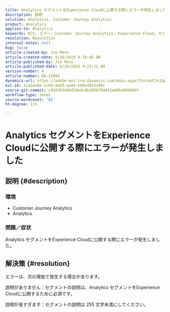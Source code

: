 ```yaml
---
title: Analytics セグメントをExperience Cloudに公開する際にエラーが発生しました
description: 説明
solution: Analytics, Customer Journey Analytics
product: Analytics
applies-to: Analytics
keywords: KCS, エラー，Customer Journey Analytics, Experience Cloud, セグメント，公開
resolution: Resolution
internal-notes: null
bug: false
article-created-by: Jim Menn
article-created-date: 9/26/2023 4:18:46 AM
article-published-by: Jim Menn
article-published-date: 9/26/2023 4:23:11 AM
version-number: 4
article-number: KA-15868
dynamics-url: https://adobe-ent.crm.dynamics.com/main.aspx?forceUCI=1&pagetype=entityrecord&etn=knowledgearticle&id=0cb090c6-235c-ee11-be6f-6045bd006268
exl-id: 1ca5eebd-1c64-4ad3-aa4e-e00e4833c08c
source-git-commit: c920f03d48d3de4c8b20567548f2a66be89db04f
workflow-type: tm+mt
source-wordcount: '85'
ht-degree: 11%

---
```


# Analytics セグメントをExperience Cloudに公開する際にエラーが発生しました

## 説明 {#description}


### <b>環境</b>

- Customer Journey Analytics
- Analytics




### <b>問題／症状</b>

Analytics セグメントをExperience Cloudに公開する際にエラーが発生しました。


## 解決策 {#resolution}


エラーは、次の理由で発生する場合があります。

説明がありません：セグメントの説明は、Analytics セグメントをExperience Cloudに公開するために必須です。

説明が長すぎます：セグメントの説明は 255 文字未満にしてください。
